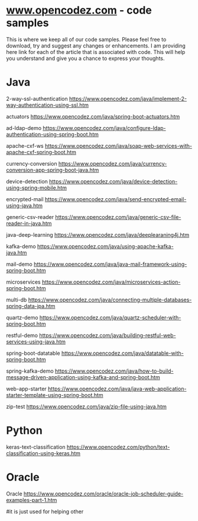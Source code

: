 # www.opencodez.com - code samples

This is where we keep all of our code samples. Please feel free to download, try and suggest any changes or enhancements.
I am providing here link for each of the article that is associated with code. This will help you understand and give you a chance to express your thoughts.

# Java
2-way-ssl-authentication		https://www.opencodez.com/java/implement-2-way-authentication-using-ssl.htm

actuators						https://www.opencodez.com/java/spring-boot-actuators.htm

ad-ldap-demo					https://www.opencodez.com/java/configure-ldap-authentication-using-spring-boot.htm

apache-cxf-ws					https://www.opencodez.com/java/soap-web-services-with-apache-cxf-spring-boot.htm

currency-conversion				https://www.opencodez.com/java/currency-conversion-app-spring-boot-java.htm

device-detection				https://www.opencodez.com/java/device-detection-using-spring-mobile.htm

encrypted-mail					https://www.opencodez.com/java/send-encrypted-email-using-java.htm

generic-csv-reader				https://www.opencodez.com/java/generic-csv-file-reader-in-java.htm

java-deep-learning				https://www.opencodez.com/java/deeplearaning4j.htm

kafka-demo						https://www.opencodez.com/java/using-apache-kafka-java.htm

mail-demo						https://www.opencodez.com/java/java-mail-framework-using-spring-boot.htm

microservices					https://www.opencodez.com/java/microservices-action-spring-boot.htm

multi-db						https://www.opencodez.com/java/connecting-multiple-databases-spring-data-jpa.htm

quartz-demo						https://www.opencodez.com/java/quartz-scheduler-with-spring-boot.htm

restful-demo					https://www.opencodez.com/java/building-restful-web-services-using-java.htm

spring-boot-datatable			https://www.opencodez.com/java/datatable-with-spring-boot.htm

spring-kafka-demo				https://www.opencodez.com/java/how-to-build-message-driven-application-using-kafka-and-spring-boot.htm

web-app-starter					https://www.opencodez.com/java/java-web-application-starter-template-using-spring-boot.htm

zip-test						https://www.opencodez.com/java/zip-file-using-java.htm			

# Python
keras-text-classification		https://www.opencodez.com/python/text-classification-using-keras.htm

# Oracle
Oracle							https://www.opencodez.com/oracle/oracle-job-scheduler-guide-examples-part-1.htm

#it is just used for helping other 
